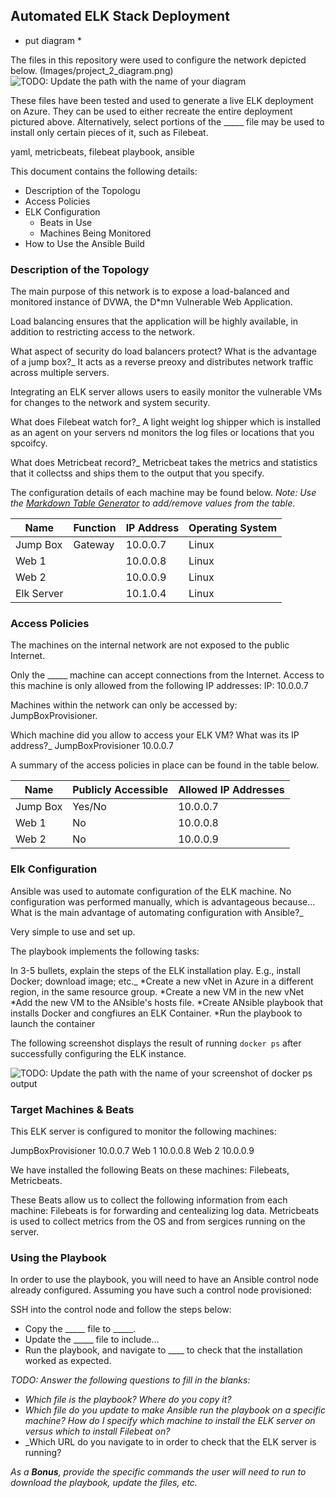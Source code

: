## Automated ELK Stack Deployment
* put diagram *

The files in this repository were used to configure the network depicted below.
(Images/project_2_diagram.png)
![TODO: Update the path with the name of your diagram](Images/diagram_filename.png)

These files have been tested and used to generate a live ELK deployment on Azure. They can be used to either recreate the entire deployment pictured above. Alternatively, select portions of the _____ file may be used to install only certain pieces of it, such as Filebeat.

yaml, metricbeats, filebeat playbook, ansible 

This document contains the following details:
- Description of the Topologu
- Access Policies
- ELK Configuration
  - Beats in Use
  - Machines Being Monitored
- How to Use the Ansible Build


### Description of the Topology

The main purpose of this network is to expose a load-balanced and monitored instance of DVWA, the D*mn Vulnerable Web Application.

Load balancing ensures that the application will be highly available, in addition to restricting access to the network.

What aspect of security do load balancers protect? What is the advantage of a jump box?_
It acts as a reverse preoxy and distributes network traffic across multiple servers. 

Integrating an ELK server allows users to easily monitor the vulnerable VMs for changes to the network and system security.

What does Filebeat watch for?_ 
A light weight log shipper which is installed as an agent on your servers nd monitors the log files or locations that you spcoifcy.

What does Metricbeat record?_
Metricbeat takes the metrics and statistics that it collectss and ships them to the output that you specify. 

The configuration details of each machine may be found below.
_Note: Use the [Markdown Table Generator](http://www.tablesgenerator.com/markdown_tables) to add/remove values from the table_.

| Name     | Function | IP Address | Operating System |
|----------|----------|------------|------------------|
| Jump Box | Gateway  | 10.0.0.7   | Linux            |
| Web 1    |          | 10.0.0.8   | Linux            |
| Web 2    |          | 10.0.0.9   | Linux            |
| Elk Server|         | 10.1.0.4   | Linux            |

### Access Policies

The machines on the internal network are not exposed to the public Internet. 

Only the _____ machine can accept connections from the Internet. Access to this machine is only allowed from the following IP addresses:
IP: 10.0.0.7

Machines within the network can only be accessed by: JumpBoxProvisioner.

Which machine did you allow to access your ELK VM? What was its IP address?_
JumpBoxProvisioner 10.0.0.7

A summary of the access policies in place can be found in the table below.

| Name     | Publicly Accessible | Allowed IP Addresses |
|----------|---------------------|----------------------|
| Jump Box | Yes/No              | 10.0.0.7             |
| Web 1    | No                  | 10.0.0.8             |
| Web 2    | No                  | 10.0.0.9             |

### Elk Configuration

Ansible was used to automate configuration of the ELK machine. No configuration was performed manually, which is advantageous because...
What is the main advantage of automating configuration with Ansible?_

Very simple to use and set up.

The playbook implements the following tasks:

In 3-5 bullets, explain the steps of the ELK installation play. E.g., install Docker; download image; etc._
*Create a new vNet in Azure in a different region, in the same resource group. 
*Create a new VM in the new vNet
*Add the new VM to the ANsible's hosts file.
*Create ANsible playbook that installs Docker and congfiures an ELK Container.
*Run the playbook to launch the container

The following screenshot displays the result of running `docker ps` after successfully configuring the ELK instance.

![TODO: Update the path with the name of your screenshot of docker ps output](Images/docker_ps_output.png)

### Target Machines & Beats
This ELK server is configured to monitor the following machines:

JumpBoxProvisioner 10.0.0.7
Web 1 10.0.0.8
Web 2 10.0.0.9

We have installed the following Beats on these machines:
Filebeats, Metricbeats.

These Beats allow us to collect the following information from each machine:
Filebeats is for forwarding and centealizing log data. 
Metricbeats is used to collect metrics from the OS and from sergices running on the server. 

### Using the Playbook
In order to use the playbook, you will need to have an Ansible control node already configured. Assuming you have such a control node provisioned: 

SSH into the control node and follow the steps below:
- Copy the _____ file to _____.
- Update the _____ file to include...
- Run the playbook, and navigate to ____ to check that the installation worked as expected.

_TODO: Answer the following questions to fill in the blanks:_
- _Which file is the playbook? Where do you copy it?_
- _Which file do you update to make Ansible run the playbook on a specific machine? How do I specify which machine to install the ELK server on versus which to install Filebeat on?_
- _Which URL do you navigate to in order to check that the ELK server is running?

_As a **Bonus**, provide the specific commands the user will need to run to download the playbook, update the files, etc._
